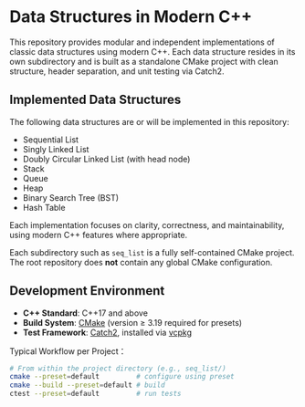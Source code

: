 # Data Structures in Modern C++

This repository provides modular and independent implementations of classic data structures using modern C++. Each data structure resides in its own subdirectory and is built as a standalone CMake project with clean structure, header separation, and unit testing via Catch2.

## Implemented Data Structures

The following data structures are or will be implemented in this repository:

- Sequential List
- Singly Linked List
- Doubly Circular Linked List (with head node)
- Stack
- Queue
- Heap
- Binary Search Tree (BST)
- Hash Table

Each implementation focuses on clarity, correctness, and maintainability, using modern C++ features where appropriate.

Each subdirectory such as `seq_list` is a fully self-contained CMake project. The root repository does **not** contain any global CMake configuration.

## Development Environment

- **C++ Standard**: C++17 and above
- **Build System**: [CMake](https://cmake.org/) (version ≥ 3.19 required for presets)
- **Test Framework**: [Catch2](https://github.com/catchorg/Catch2), installed via [vcpkg](https://github.com/microsoft/vcpkg)

Typical Workflow per Project： 
~~~bash
# From within the project directory (e.g., seq_list/)
cmake --preset=default         # configure using preset
cmake --build --preset=default # build
ctest --preset=default         # run tests


